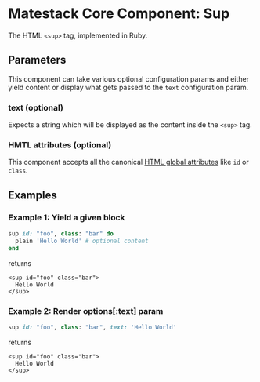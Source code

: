 # Matestack Core Component: Sup

The HTML `<sup>` tag, implemented in Ruby.

## Parameters

This component can take various optional configuration params and either yield content or display what gets passed to the `text` configuration param.

### text \(optional\)

Expects a string which will be displayed as the content inside the `<sup>` tag.

### HMTL attributes \(optional\)

This component accepts all the canonical [HTML global attributes](https://www.w3schools.com/tags/ref_standardattributes.asp) like `id` or `class`.

## Examples

### Example 1: Yield a given block

```ruby
sup id: "foo", class: "bar" do
  plain 'Hello World' # optional content
end
```

returns

```markup
<sup id="foo" class="bar">
  Hello World
</sup>
```

### Example 2: Render options\[:text\] param

```ruby
sup id: "foo", class: "bar", text: 'Hello World'
```

returns

```markup
<sup id="foo" class="bar">
  Hello World
</sup>
```

